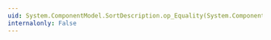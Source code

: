 ```yaml
---
uid: System.ComponentModel.SortDescription.op_Equality(System.ComponentModel.SortDescription,System.ComponentModel.SortDescription)
internalonly: False
---
```

